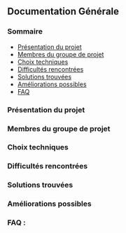 ## Documentation Générale

### Sommaire
- [Présentation du projet]()
- [Membres du groupe de projet]()
- [Choix techniques]()
- [Difficultés rencontrées]()
- [Solutions trouvées]()
- [Améliorations possibles]()
- [FAQ]()

### Présentation du projet


### Membres du groupe de projet


### Choix techniques


### Difficultés rencontrées


### Solutions trouvées


### Améliorations possibles


### FAQ :
